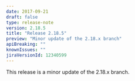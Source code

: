 ```yaml
---
date: 2017-09-21
draft: false 
type: release-note
version: 2.18.5
title: "Release 2.18.5"
preview: "Minor update of the 2.18.x branch"
apiBreaking: ""
knownIssues: ""
jiraVersionId: 12340599
---
```


This release is a minor update of the 2.18.x branch.
